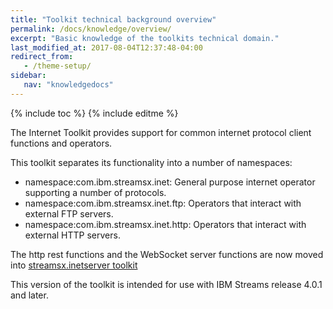 ```yaml
---
title: "Toolkit technical background overview"
permalink: /docs/knowledge/overview/
excerpt: "Basic knowledge of the toolkits technical domain."
last_modified_at: 2017-08-04T12:37:48-04:00
redirect_from:
   - /theme-setup/
sidebar:
   nav: "knowledgedocs"
---
```

{% include toc %}
{% include editme %}


The Internet Toolkit provides support for common internet protocol client functions and operators.

This toolkit separates its functionality into a number of namespaces:
* namespace:com.ibm.streamsx.inet: General purpose internet operator supporting a number of protocols.
* namespace:com.ibm.streamsx.inet.ftp: Operators that interact with external FTP servers.
* namespace:com.ibm.streamsx.inet.http: Operators that interact with external HTTP servers.

The http rest functions and the WebSocket server functions are now moved into [streamsx.inetserver toolkit](https://github.com/IBMStreams/streamsx.inetserver/releases)

This version of the toolkit is intended for use with IBM Streams release 4.0.1 and later.

